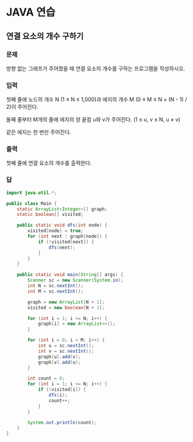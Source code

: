 # JAVA 연습

## 연결 요소의 개수 구하기

### 문제
방향 없는 그래프가 주어졌을 때 연결 요소의 개수를 구하는 프로그램을 작성하시오.

### 입력
첫째 줄에 노드의 개수 N (1 ≤ N ≤ 1,000)과
에지의 개수 M (0 ≤ M ≤ N × (N - 1) / 2)이 주어진다.

둘째 줄부터 M개의 줄에 에지의 양 끝점 u와 v가 주어진다.
(1 ≤ u, v ≤ N, u ≠ v)

같은 에지는 한 번만 주어진다.

### 출력
첫째 줄에 연결 요소의 개수를 출력한다.

### 답
```java
import java.util.*;

public class Main {
    static ArrayList<Integer>[] graph;
    static boolean[] visited;

    public static void dfs(int node) {
        visited[node] = true;
        for (int next : graph[node]) {
            if (!visited[next]) {
                dfs(next);
            }
        }
    }

    public static void main(String[] args) {
        Scanner sc = new Scanner(System.in);
        int N = sc.nextInt(); 
        int M = sc.nextInt(); 

        graph = new ArrayList[N + 1];
        visited = new boolean[N + 1];

        for (int i = 1; i <= N; i++) {
            graph[i] = new ArrayList<>();
        }

        for (int i = 0; i < M; i++) {
            int u = sc.nextInt();
            int v = sc.nextInt();
            graph[u].add(v);
            graph[v].add(u);
        }

        int count = 0;
        for (int i = 1; i <= N; i++) {
            if (!visited[i]) {
                dfs(i);
                count++;
            }
        }

        System.out.println(count);
    }
}

```